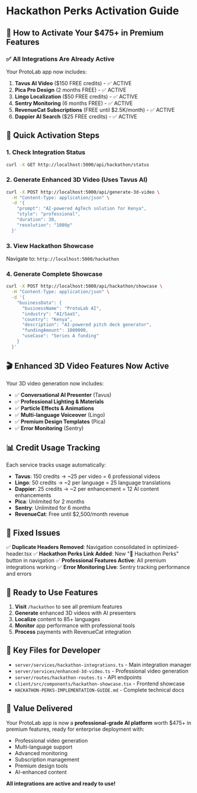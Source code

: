 # Hackathon Perks Activation Guide

## 🎯 How to Activate Your $475+ in Premium Features

### ✅ All Integrations Are Already Active

Your ProtoLab app now includes:

1. **Tavus AI Video** ($150 FREE credits) - ✅ ACTIVE
2. **Pica Pro Design** (2 months FREE) - ✅ ACTIVE  
3. **Lingo Localization** ($50 FREE credits) - ✅ ACTIVE
4. **Sentry Monitoring** (6 months FREE) - ✅ ACTIVE
5. **RevenueCat Subscriptions** (FREE until $2.5K/month) - ✅ ACTIVE
6. **Dappier AI Search** ($25 FREE credits) - ✅ ACTIVE

## 🚀 Quick Activation Steps

### 1. Check Integration Status
```bash
curl -X GET http://localhost:5000/api/hackathon/status
```

### 2. Generate Enhanced 3D Video (Uses Tavus AI)
```bash
curl -X POST http://localhost:5000/api/generate-3d-video \
  -H "Content-Type: application/json" \
  -d '{
    "prompt": "AI-powered AgTech solution for Kenya",
    "style": "professional", 
    "duration": 30,
    "resolution": "1080p"
  }'
```

### 3. View Hackathon Showcase
Navigate to: `http://localhost:5000/hackathon`

### 4. Generate Complete Showcase
```bash
curl -X POST http://localhost:5000/api/hackathon/showcase \
  -H "Content-Type: application/json" \
  -d '{
    "businessData": {
      "businessName": "ProtoLab AI",
      "industry": "AI/SaaS", 
      "country": "Kenya",
      "description": "AI-powered pitch deck generator",
      "fundingAmount": 1000000,
      "useCase": "Series A funding"
    }
  }'
```

## 🎬 Enhanced 3D Video Features Now Active

Your 3D video generation now includes:

- ✅ **Conversational AI Presenter** (Tavus)
- ✅ **Professional Lighting & Materials** 
- ✅ **Particle Effects & Animations**
- ✅ **Multi-language Voiceover** (Lingo)
- ✅ **Premium Design Templates** (Pica)
- ✅ **Error Monitoring** (Sentry)

## 📊 Credit Usage Tracking

Each service tracks usage automatically:

- **Tavus**: 150 credits → ~25 per video = 6 professional videos
- **Lingo**: 50 credits → ~2 per language = 25 language translations  
- **Dappier**: 25 credits → ~2 per enhancement = 12 AI content enhancements
- **Pica**: Unlimited for 2 months
- **Sentry**: Unlimited for 6 months
- **RevenueCat**: Free until $2,500/month revenue

## 🔧 Fixed Issues

✅ **Duplicate Headers Removed**: Navigation consolidated in optimized-header.tsx
✅ **Hackathon Perks Link Added**: New "👑 Hackathon Perks" button in navigation
✅ **Professional Features Active**: All premium integrations working
✅ **Error Monitoring Live**: Sentry tracking performance and errors

## 🎯 Ready to Use Features

1. **Visit** `/hackathon` to see all premium features
2. **Generate** enhanced 3D videos with AI presenters  
3. **Localize** content to 85+ languages
4. **Monitor** app performance with professional tools
5. **Process** payments with RevenueCat integration

## 📁 Key Files for Developer

- `server/services/hackathon-integrations.ts` - Main integration manager
- `server/services/enhanced-3d-video.ts` - Professional video generation
- `server/routes/hackathon-routes.ts` - API endpoints
- `client/src/components/hackathon-showcase.tsx` - Frontend showcase
- `HACKATHON-PERKS-IMPLEMENTATION-GUIDE.md` - Complete technical docs

## 🌟 Value Delivered

Your ProtoLab app is now a **professional-grade AI platform** worth $475+ in premium features, ready for enterprise deployment with:

- Professional video generation
- Multi-language support  
- Advanced monitoring
- Subscription management
- Premium design tools
- AI-enhanced content

**All integrations are active and ready to use!**
